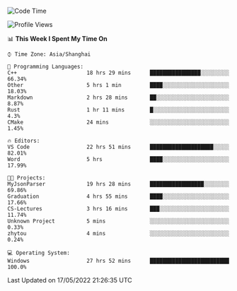 <!--START_SECTION:waka-->
![Code Time](http://img.shields.io/badge/Code%20Time-27%20hrs%2052%20mins-blue)

![Profile Views](http://img.shields.io/badge/Profile%20Views-81-blue)

📊 **This Week I Spent My Time On** 

```text
⌚︎ Time Zone: Asia/Shanghai

💬 Programming Languages: 
C++                      18 hrs 29 mins      ████████████████░░░░░░░░░   66.34% 
Other                    5 hrs 1 min         ████░░░░░░░░░░░░░░░░░░░░░   18.03% 
Markdown                 2 hrs 28 mins       ██░░░░░░░░░░░░░░░░░░░░░░░   8.87% 
Rust                     1 hr 11 mins        █░░░░░░░░░░░░░░░░░░░░░░░░   4.3% 
CMake                    24 mins             ░░░░░░░░░░░░░░░░░░░░░░░░░   1.45%

🔥 Editors: 
VS Code                  22 hrs 51 mins      ████████████████████░░░░░   82.01% 
Word                     5 hrs               ████░░░░░░░░░░░░░░░░░░░░░   17.99%

🐱‍💻 Projects: 
MyJsonParser             19 hrs 28 mins      █████████████████░░░░░░░░   69.86% 
Graduation               4 hrs 55 mins       ████░░░░░░░░░░░░░░░░░░░░░   17.66% 
CS-Lectures              3 hrs 16 mins       ███░░░░░░░░░░░░░░░░░░░░░░   11.74% 
Unknown Project          5 mins              ░░░░░░░░░░░░░░░░░░░░░░░░░   0.33% 
zhytou                   4 mins              ░░░░░░░░░░░░░░░░░░░░░░░░░   0.24%

💻 Operating System: 
Windows                  27 hrs 52 mins      █████████████████████████   100.0%

```


 Last Updated on 17/05/2022 21:26:35 UTC
<!--END_SECTION:waka-->